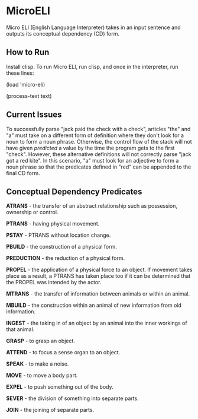 # MicroELI

Micro ELI (English Language Interpreter) takes in an input sentence and outputs its conceptual dependency (CD) form.

## How to Run

Install clisp. To run Micro ELI, run clisp, and once in the interpreter, run these lines:

(load 'micro-eli)

(process-text text)

## Current Issues

To successfully parse "jack paid the check with a check", articles "the" and "a" must take on a different form of definition where they don't look for a noun to form a noun phrase. Otherwise, the control flow of the stack will not have given *predicted* a value by the time the program gets to the first "check". However, these alternative definitions will not correctly parse "jack got a red kite". In this scenario, "a" must look for an adjective to form a noun phrase so that the predicates defined in "red" can be appended to the final CD form.

## Conceptual Dependency Predicates

**ATRANS** - the transfer of an abstract relationship such as possession, ownership or control.

**PTRANS** - having physical movement.

**PSTAY** - PTRANS without location change.

**PBUILD** - the construction of a physical form.

**PREDUCTION** - the reduction of a physical form.

**PROPEL** - the application of a physical force to an object. If movement takes place as a result, a PTRANS has taken place too if it can be determined that the PROPEL was intended by the actor.

**MTRANS** - the transfer of information between animals or within an animal.

**MBUILD** - the construction within an animal of new information from old information.

**INGEST** - the taking in of an object by an animal into the inner workings of that animal.

**GRASP** - to grasp an object.

**ATTEND** - to focus a sense organ to an object.

**SPEAK** - to make a noise.

**MOVE** - to move a body part.

**EXPEL** - to push something out of the body.

**SEVER** - the division of something into separate parts.

**JOIN** - the joining of separate parts.